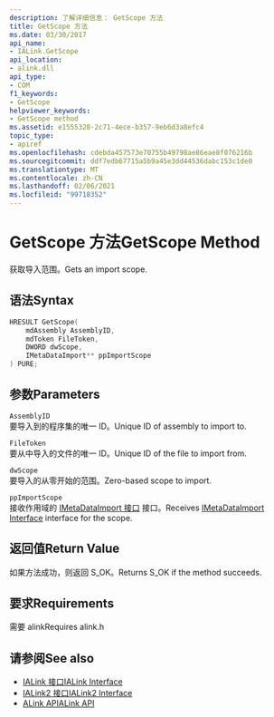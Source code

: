 ```yaml
---
description: 了解详细信息： GetScope 方法
title: GetScope 方法
ms.date: 03/30/2017
api_name:
- IALink.GetScope
api_location:
- alink.dll
api_type:
- COM
f1_keywords:
- GetScope
helpviewer_keywords:
- GetScope method
ms.assetid: e1555328-2c71-4ece-b357-9eb6d3a8efc4
topic_type:
- apiref
ms.openlocfilehash: cdebda457573e70755b49798ae86eae8f076216b
ms.sourcegitcommit: ddf7edb67715a5b9a45e3dd44536dabc153c1de0
ms.translationtype: MT
ms.contentlocale: zh-CN
ms.lasthandoff: 02/06/2021
ms.locfileid: "99718352"
---
```

# <a name="getscope-method"></a><span data-ttu-id="686c8-103">GetScope 方法</span><span class="sxs-lookup"><span data-stu-id="686c8-103">GetScope Method</span></span>

<span data-ttu-id="686c8-104">获取导入范围。</span><span class="sxs-lookup"><span data-stu-id="686c8-104">Gets an import scope.</span></span>  
  
## <a name="syntax"></a><span data-ttu-id="686c8-105">语法</span><span class="sxs-lookup"><span data-stu-id="686c8-105">Syntax</span></span>  
  
```cpp  
HRESULT GetScope(  
    mdAssembly AssemblyID,  
    mdToken FileToken,  
    DWORD dwScope,  
    IMetaDataImport** ppImportScope  
) PURE;  
```  
  
## <a name="parameters"></a><span data-ttu-id="686c8-106">参数</span><span class="sxs-lookup"><span data-stu-id="686c8-106">Parameters</span></span>  

 `AssemblyID`  
 <span data-ttu-id="686c8-107">要导入到的程序集的唯一 ID。</span><span class="sxs-lookup"><span data-stu-id="686c8-107">Unique ID of assembly to import to.</span></span>  
  
 `FileToken`  
 <span data-ttu-id="686c8-108">要从中导入的文件的唯一 ID。</span><span class="sxs-lookup"><span data-stu-id="686c8-108">Unique ID of the file to import from.</span></span>  
  
 `dwScope`  
 <span data-ttu-id="686c8-109">要导入的从零开始的范围。</span><span class="sxs-lookup"><span data-stu-id="686c8-109">Zero-based scope to import.</span></span>  
  
 `ppImportScope`  
 <span data-ttu-id="686c8-110">接收作用域的 [IMetaDataImport 接口](../metadata/imetadataimport-interface.md) 接口。</span><span class="sxs-lookup"><span data-stu-id="686c8-110">Receives [IMetaDataImport Interface](../metadata/imetadataimport-interface.md) interface for the scope.</span></span>  
  
## <a name="return-value"></a><span data-ttu-id="686c8-111">返回值</span><span class="sxs-lookup"><span data-stu-id="686c8-111">Return Value</span></span>  

 <span data-ttu-id="686c8-112">如果方法成功，则返回 S_OK。</span><span class="sxs-lookup"><span data-stu-id="686c8-112">Returns S_OK if the method succeeds.</span></span>  
  
## <a name="requirements"></a><span data-ttu-id="686c8-113">要求</span><span class="sxs-lookup"><span data-stu-id="686c8-113">Requirements</span></span>  

 <span data-ttu-id="686c8-114">需要 alink</span><span class="sxs-lookup"><span data-stu-id="686c8-114">Requires alink.h</span></span>  
  
## <a name="see-also"></a><span data-ttu-id="686c8-115">请参阅</span><span class="sxs-lookup"><span data-stu-id="686c8-115">See also</span></span>

- [<span data-ttu-id="686c8-116">IALink 接口</span><span class="sxs-lookup"><span data-stu-id="686c8-116">IALink Interface</span></span>](ialink-interface.md)
- [<span data-ttu-id="686c8-117">IALink2 接口</span><span class="sxs-lookup"><span data-stu-id="686c8-117">IALink2 Interface</span></span>](ialink2-interface.md)
- [<span data-ttu-id="686c8-118">ALink API</span><span class="sxs-lookup"><span data-stu-id="686c8-118">ALink API</span></span>](index.md)
